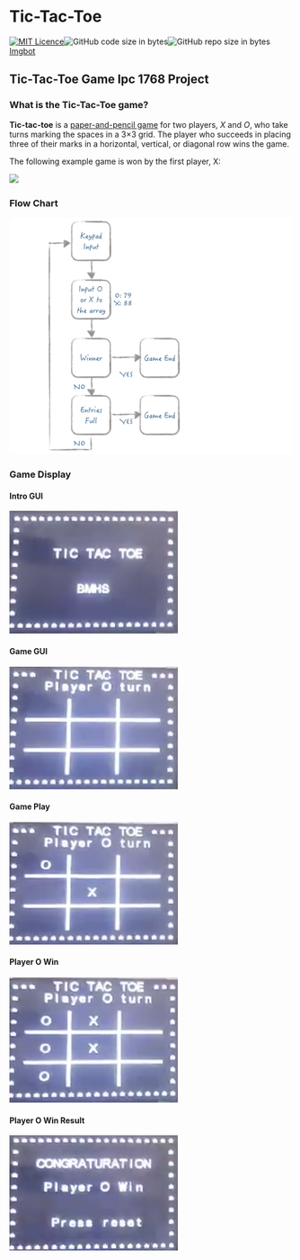# Tic-Tac-Toe

[![MIT Licence](https://badges.frapsoft.com/os/mit/mit.svg?v=103)](https://opensource.org/licenses/mit-license.php)![GitHub code size in bytes](https://img.shields.io/github/languages/code-size/badges/shields.svg)![GitHub repo size in bytes](https://img.shields.io/github/repo-size/badges/shields.svg)[Imgbot](https://img.shields.io/badge/imgbot-optimized-lightgrey.svg)



## Tic-Tac-Toe Game lpc 1768 Project 

### What is the Tic-Tac-Toe game?

**Tic-tac-toe** is a [paper-and-pencil game](https://en.wikipedia.org/wiki/Paper-and-pencil_game) for two players, *X* and *O*, who take turns marking the spaces in a 3×3 grid. The player who succeeds in placing three of their marks in a horizontal, vertical, or diagonal row wins the game.

The following example game is won by the first player, X:

![](https://upload.wikimedia.org/wikipedia/commons/thumb/1/1b/Tic-tac-toe-game-1.svg/958px-Tic-tac-toe-game-1.svg.png)

### Flow Chart

![flowchart](./img/flowchart.png)

### Game Display

#### Intro GUI

![tttintro](./img/tttintro.png)

#### Game GUI

![tttgame](./img/tttgame.png)

#### Game Play

![tttox](./img/tttox.png)

#### Player O Win

![tttwin](./img/tttwin.png)

#### Player O Win Result 

![tttwinresult](./img/tttwinresult.png)